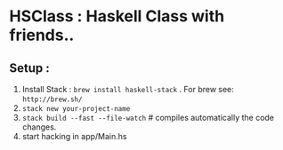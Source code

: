 # HSClass : Haskell Class with friends..

## Setup :
1. Install Stack : `brew install haskell-stack` . For brew see: `http://brew.sh/`
2. `stack new your-project-name`
4. `stack build --fast --file-watch` # compiles automatically the code changes.
3. start hacking in app/Main.hs
